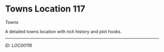 # Towns Location 117

*Towns*

A detailed towns location with rich history and plot hooks.

---
*ID: LOC00116*